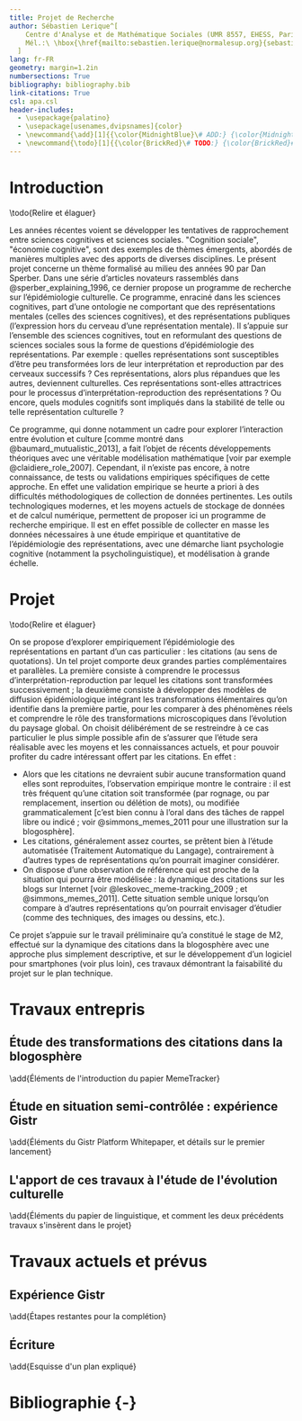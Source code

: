 ```yaml
---
title: Projet de Recherche
author: Sébastien Lerique^[
    Centre d'Analyse et de Mathématique Sociales (UMR 8557, EHESS, Paris), et Centre Marc Bloch (Berlin).
    Mél.:\ \hbox{\href{mailto:sebastien.lerique@normalesup.org}{sebastien.lerique@normalesup.org}}.
  ]
lang: fr-FR
geometry: margin=1.2in
numbersections: True
bibliography: bibliography.bib
link-citations: True
csl: apa.csl
header-includes:
  - \usepackage{palatino}
  - \usepackage[usenames,dvipsnames]{color}
  - \newcommand{\add}[1]{{\color{MidnightBlue}\# ADD:} {\color{MidnightBlue}#1}}
  - \newcommand{\todo}[1]{{\color{BrickRed}\# TODO:} {\color{BrickRed}#1}}
---
```



Introduction
============

\todo{Relire et élaguer}

Les années récentes voient se développer les tentatives de rapprochement entre sciences cognitives et sciences sociales.
"Cognition sociale", "économie cognitive", sont des exemples de thèmes émergents, abordés de manières multiples avec des apports de diverses disciplines.
Le présent projet concerne un thème formalisé au milieu des années 90 par Dan Sperber.
Dans une série d’articles novateurs rassemblés dans @sperber_explaining_1996, ce dernier propose un programme de recherche sur l’épidémiologie culturelle.
Ce programme, enraciné dans les sciences cognitives, part d’une ontologie ne comportant que des représentations mentales (celles des sciences cognitives), et des représentations publiques (l’expression hors du cerveau d’une représentation mentale).
Il s’appuie sur l’ensemble des sciences cognitives, tout en reformulant des questions de sciences sociales sous la forme de questions d’épidémiologie des représentations.
Par exemple : quelles représentations sont susceptibles d’être peu transformées lors de leur interprétation et reproduction par des cerveaux successifs ?
Ces représentations, alors plus répandues que les autres, deviennent culturelles.
Ces représentations sont-elles attractrices pour le processus d’interprétation-reproduction des représentations ?
Ou encore, quels modules cognitifs sont impliqués dans la stabilité de telle ou telle représentation culturelle ?

Ce programme, qui donne notamment un cadre pour explorer l’interaction entre évolution et culture [comme montré dans @baumard_mutualistic_2013], a fait l’objet de récents développements théoriques avec une véritable modélisation mathématique [voir par exemple @claidiere_role_2007].
Cependant, il n’existe pas encore, à notre connaissance, de tests ou validations empiriques spécifiques de cette approche.
En effet une validation empirique se heurte a priori à des difficultés méthodologiques de collection de données pertinentes.
Les outils technologiques modernes, et les moyens actuels de stockage de données et de calcul numérique, permettent de proposer ici un programme de recherche empirique.
Il est en effet possible de collecter en masse les données nécessaires à une étude empirique et quantitative de l’épidémiologie des représentations, avec une démarche liant psychologie cognitive (notamment la psycholinguistique), et modélisation à grande échelle.

Projet
======

\todo{Relire et élaguer}

On se propose d’explorer empiriquement l’épidémiologie des représentations en partant d’un cas particulier :
les citations (au sens de quotations).
Un tel projet comporte deux grandes parties complémentaires et parallèles.
La première consiste à comprendre le processus d’interprétation-reproduction par lequel les citations sont transformées successivement ;
la deuxième consiste à développer des modèles de diffusion épidémiologique intégrant les transformations élémentaires qu’on identifie dans la première partie, pour les comparer à des phénomènes réels et comprendre le rôle des transformations microscopiques dans l’évolution du paysage global.
On choisit délibérément de se restreindre à ce cas particulier le plus simple possible afin de s’assurer que l’étude sera réalisable avec les moyens et les connaissances actuels, et pour pouvoir profiter du cadre intéressant offert par les citations.
En effet :

- Alors que les citations ne devraient subir aucune transformation quand elles sont reproduites, l’observation empirique montre le contraire :
  il est très fréquent qu’une citation soit transformée (par rognage, ou par remplacement, insertion ou délétion de mots), ou modifiée grammaticalement
  [c’est bien connu à l’oral dans des tâches de rappel libre ou indicé ;
  voir @simmons_memes_2011 pour une illustration sur la blogosphère].
- Les citations, généralement assez courtes, se prêtent bien à l’étude automatisée (Traitement Automatique du Langage), contrairement à d’autres types de représentations qu’on pourrait imaginer considérer.
- On dispose d’une observation de référence qui est proche de la situation qui pourra être modélisée :
  la dynamique des citations sur les blogs sur Internet [voir @leskovec_meme-tracking_2009 ; et @simmons_memes_2011].
Cette situation semble unique lorsqu’on compare à d’autres représentations qu’on pourrait envisager d’étudier (comme des techniques, des images ou dessins, etc.).

Ce projet s’appuie sur le travail préliminaire qu’a constitué le stage de M2, effectué sur la dynamique des citations dans la blogosphère avec une approche plus simplement descriptive, et sur le développement d’un logiciel pour smartphones (voir plus loin), ces travaux démontrant la faisabilité du projet sur le plan technique.

Travaux entrepris
=================

Étude des transformations des citations dans la blogosphère
-----------------------------------------------------------

\add{Éléments de l'introduction du papier MemeTracker}

Étude en situation semi-contrôlée : expérience Gistr
-----------------------------------------------------

\add{Éléments du Gistr Platform Whitepaper, et détails sur le premier lancement}

L'apport de ces travaux à l'étude de l'évolution culturelle
-----------------------------------------------------------

\add{Éléments du papier de linguistique, et comment les deux précédents travaux s'insèrent dans le projet}

Travaux actuels et prévus
=========================

Expérience Gistr
----------------

\add{Étapes restantes pour la complétion}

Écriture
--------

\add{Esquisse d'un plan expliqué}

Bibliographie {-}
=============
